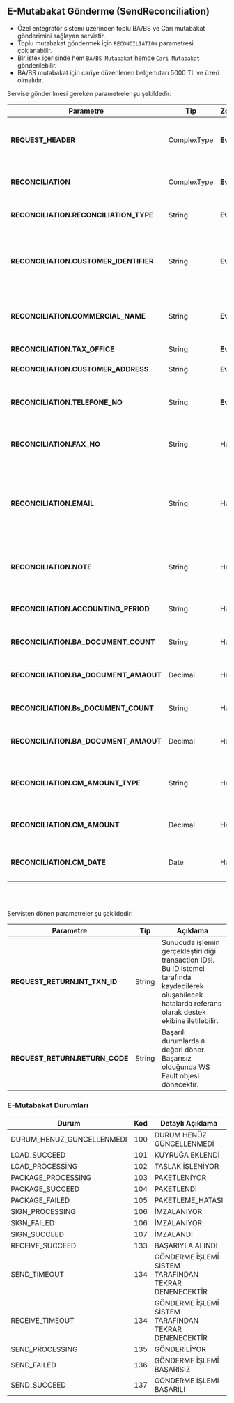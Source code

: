 ## E-Mutabakat Gönderme (SendReconciliation)
* Özel entegratör sistemi üzerinden toplu BA/BS ve Cari mutabakat gönderimini sağlayan servistir.
* Toplu mutabakat göndermek için `RECONCILIATION` parametresi çoklanabilir.
* Bir istek içerisinde hem `BA/BS Mutabakat` hemde `Cari Mutabakat` gönderilebilir.
* BA/BS mutabakat için cariye düzenlenen belge tutarı 5000 TL ve üzeri olmalıdır.


Servise gönderilmesi gereken parametreler şu şekildedir:

Parametre | Tip         | Zorunluluk  | Açıklama
--------- | ----------- | ----------- | -----------
**REQUEST_HEADER** | ComplexType | **Evet** | Request Header objesi içerisinde `SESSION_ID` ve `APPLICATION_NAME`, `CHANNEL_NAME` alanı zorunludur.
**RECONCILIATION** | ComplexType   | **Evet** | En az bir mutabakat bulunmalıdır. Toplu gönderim için bu eleman çoklanır.
**RECONCILIATION.RECONCILIATION_TYPE** | String  | **Evet** | Mutabakat tipi. BA/BS için `EM`, Cari mutabakat için `CM` değeri yazılır.
**RECONCILIATION.CUSTOMER_IDENTIFIER** | String  | **Evet** | Mutabakat gönderilecek firmanın vergi kimlik nuarası. VKN doğrulaması yapılmadığı için gönderilen verinin doğruluğu mükellefe aittir.
**RECONCILIATION.COMMERCIAL_NAME** | String  | **Evet** | Mutabakat gönderilecek firmanın ünvanı. Alıcı firmaya gönderilen e-posta üzerinde görünecektir.
**RECONCILIATION.TAX_OFFICE** | String  | **Evet** | Mutabakat gönderilecek firmanın vergi dairesi.
**RECONCILIATION.CUSTOMER_ADDRESS** | String  | **Evet** | Mutabakat gönderilecek firmanın adresi.
**RECONCILIATION.TELEFONE_NO** | String  | **Evet** | Mutabakat gönderilecek firmanın telefon numarası. Tavsiye edilen format: 0 (212) 555 55 55
**RECONCILIATION.FAX_NO** | String  | Hayır | Mutabakat gönderilecek firmanın faks numarası. Tavsiye edilen format: 0 (212) 555 55 55
**RECONCILIATION.EMAIL** | String  | Hayır | Mutabakat gönderilecek firmanın e-posta adresi. E-posta adresinin formatı kontrol edilir ancak doğruluğu ve geçerliliği mükellefin sorumluluğundadır. format: muhasebe@firma.com.tr
**RECONCILIATION.NOTE** | String  | Hayır | Mutabakat gönderilecek firmaya iletilmek istenilen not metni. Maksimum 250 karakter gönderilebilir.
**RECONCILIATION.ACCOUNTING_PERIOD** | String  | Hayır | Mutabakat dönemi. **BA/BS mutabakat için zorunludur.**  Format: 201806
**RECONCILIATION.BA_DOCUMENT_COUNT** | String  | Hayır | BA mutabakat belge adeti. **BA/BS mutabakat için zorunludur.**
**RECONCILIATION.BA_DOCUMENT_AMAOUT** | Decimal  | Hayır | BA mutabakat belgelerinin toplam tutarı. **BA/BS mutabakat için zorunludur.**  
**RECONCILIATION.Bs_DOCUMENT_COUNT** | String  | Hayır | BS mutabakat belge adeti. **BA/BS mutabakat için zorunludur.**  
**RECONCILIATION.BA_DOCUMENT_AMAOUT** | Decimal  | Hayır | BS mutabakat belgelerinin toplam tutarı. **BA/BS mutabakat için zorunludur.**  
**RECONCILIATION.CM_AMOUNT_TYPE** | String  | Hayır | Cari mutabakat durumu. Alacak için  `A` Borç için `B` gönderilmelidir. **Cari mutabakat için zorunludur.**  
**RECONCILIATION.CM_AMOUNT** | Decimal  | Hayır | Cari mutabakat alacak ve borç toplan tutarı. **Cari mutabakat için zorunludur.**  
**RECONCILIATION.CM_DATE** | Date  | Hayır | Cari mutabakat tarihi. format: 2018-06-29 **Cari mutabakat için zorunludur.**   

<br><br>

Servisten dönen parametreler şu şekildedir:

Parametre | Tip        | Açıklama
--------- | ----------- | -----------
**REQUEST_RETURN.INT_TXN_ID** | String | Sunucuda işlemin gerçekleştirildiği transaction IDsi. Bu ID istemci tarafında kaydedilerek oluşabilecek hatalarda referans olarak destek ekibine iletilebilir.
**REQUEST_RETURN.RETURN_CODE** | String | Başarılı durumlarda `0` değeri döner. Başarısız olduğunda WS Fault objesi dönecektir.





### E-Mutabakat Durumları


Durum	| Kod | Detaylı Açıklama
------- |---------- | --------------
DURUM_HENUZ_GUNCELLENMEDI	| 100	| DURUM HENÜZ GÜNCELLENMEDİ
LOAD_SUCCEED	| 101	| KUYRUĞA EKLENDİ
LOAD_PROCESSİNG	| 102	|TASLAK İŞLENİYOR
PACKAGE_PROCESSING |	103	 |	PAKETLENİYOR
PACKAGE_SUCCEED	 |	104	 |	PAKETLENDİ
PACKAGE_FAILED	 |	105	 |	PAKETLEME_HATASI
SIGN_PROCESSING	 |	106	 |	İMZALANIYOR
SIGN_FAILED |		106 |	İMZALANIYOR
SIGN_SUCCEED	 |	107	 |	İMZALANDI
RECEIVE_SUCCEED	 |	133	 |	BAŞARIYLA ALINDI
SEND_TIMEOUT	 |	134	 |	GÖNDERME İŞLEMİ SİSTEM TARAFINDAN  TEKRAR DENENECEKTİR
RECEIVE_TIMEOUT	 |	134	 |	GÖNDERME İŞLEMİ SİSTEM TARAFINDAN  TEKRAR DENENECEKTİR
SEND_PROCESSING	 |	135 |		GÖNDERİLİYOR
SEND_FAILED	 |	136	 |	GÖNDERME İŞLEMİ BAŞARISIZ
SEND_SUCCEED	 |	137	 |	GÖNDERME İŞLEMİ BAŞARILI
